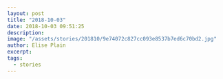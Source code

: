 ```yaml
---
layout: post
title: "2018-10-03"
date: 2018-10-03 09:51:25
description: 
image: "/assets/stories/201810/9e74072c827cc093e8537b7ed6c70bd2.jpg"
author: Elise Plain
excerpt: 
tags: 
  - stories
---
```



<p></p>
